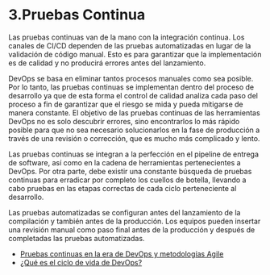 # 3.Pruebas Continua

Las pruebas continuas van de la mano con la integración continua. Los canales de CI/CD dependen de las pruebas automatizadas en lugar de la validación de código manual. Esto es para garantizar que la implementación es de calidad y no producirá errores antes del lanzamiento. 

DevOps se basa en eliminar tantos procesos manuales como sea posible. Por lo tanto, las pruebas continuas se implementan dentro del proceso de desarrollo ya que de esta forma el control de calidad analiza cada paso del proceso a fin de garantizar que el riesgo se mida y pueda mitigarse de manera constante. El objetivo de las pruebas continuas de las herramientas DevOps no es solo descubrir errores, sino encontrarlos lo más rápido posible para que no sea necesario solucionarlos en la fase de producción a través de una revisión o corrección, que es mucho más complicado y lento. 

Las pruebas continuas se integran a la perfección en el pipeline de entrega de software, así como en la cadena de herramientas pertenecientes a DevOps. Por otra parte, debe existir una constante búsqueda de pruebas continuas para erradicar por completo los cuellos de botella, llevando a cabo pruebas en las etapas correctas de cada ciclo perteneciente al desarrollo.

Las pruebas automatizadas se configuran antes del lanzamiento de la compilación y también antes de la producción. Los equipos pueden insertar una revisión manual como paso final antes de la producción y después de completadas las pruebas automatizadas.

- [Pruebas continuas en la era de DevOps y metodologías Agile](https://go.insitech.com.mx/pruebas-continuas-en-la-era-de-devops/)
- [¿Qué es el ciclo de vida de DevOps?](https://unity.com/es/solutions/devops-lifecycle)
